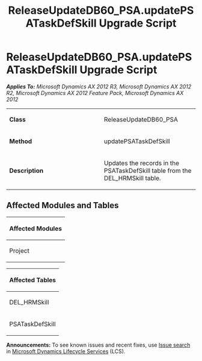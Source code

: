 ﻿---
title: ReleaseUpdateDB60_PSA.updatePSATaskDefSkill Upgrade Script
TOCTitle: ReleaseUpdateDB60_PSA.updatePSATaskDefSkill Upgrade Script
ms:assetid: c66ce11a-432c-449c-3ce5-9821395fafd1
ms:mtpsurl: https://msdn.microsoft.com/en-us/library/JJ719541(v=AX.60)
ms:contentKeyID: 49711109
ms.date: 05/18/2015
mtps_version: v=AX.60
---

# ReleaseUpdateDB60\_PSA.updatePSATaskDefSkill Upgrade Script 


_**Applies To:** Microsoft Dynamics AX 2012 R3, Microsoft Dynamics AX 2012 R2, Microsoft Dynamics AX 2012 Feature Pack, Microsoft Dynamics AX 2012_

<table>
<colgroup>
<col style="width: 50%" />
<col style="width: 50%" />
</colgroup>
<tbody>
<tr class="odd">
<td><p><strong>Class</strong></p></td>
<td><p>ReleaseUpdateDB60_PSA</p></td>
</tr>
<tr class="even">
<td><p><strong>Method</strong></p></td>
<td><p>updatePSATaskDefSkill</p></td>
</tr>
<tr class="odd">
<td><p><strong>Description</strong></p></td>
<td><p>Updates the records in the PSATaskDefSkill table from the DEL_HRMSkill table.</p></td>
</tr>
</tbody>
</table>


## Affected Modules and Tables

<table>
<colgroup>
<col style="width: 100%" />
</colgroup>
<thead>
<tr class="header">
<th><p>Affected Modules</p></th>
</tr>
</thead>
<tbody>
<tr class="odd">
<td><p>Project</p></td>
</tr>
</tbody>
</table>


<table>
<colgroup>
<col style="width: 100%" />
</colgroup>
<thead>
<tr class="header">
<th><p>Affected Tables</p></th>
</tr>
</thead>
<tbody>
<tr class="odd">
<td><p>DEL_HRMSkill</p></td>
</tr>
<tr class="even">
<td><p>PSATaskDefSkill</p></td>
</tr>
</tbody>
</table>

  
**Announcements:** To see known issues and recent fixes, use [Issue search](http://go.microsoft.com/fwlink/?linkid=389258) in [Microsoft Dynamics Lifecycle Services](http://go.microsoft.com/fwlink/?linkid=306505) (LCS).

